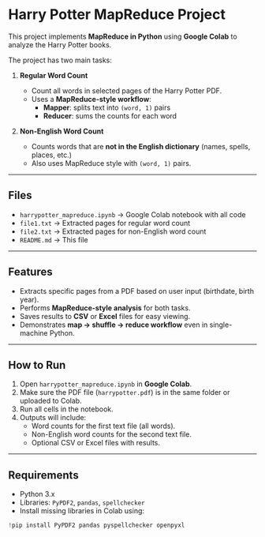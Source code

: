 # Harry Potter MapReduce Project

This project implements **MapReduce in Python** using **Google Colab** to analyze the Harry Potter books.

The project has two main tasks:

1. **Regular Word Count**  
   - Count all words in selected pages of the Harry Potter PDF.  
   - Uses a **MapReduce-style workflow**:
     - **Mapper**: splits text into `(word, 1)` pairs  
     - **Reducer**: sums the counts for each word  

2. **Non-English Word Count**  
   - Counts words that are **not in the English dictionary** (names, spells, places, etc.)  
   - Also uses MapReduce style with `(word, 1)` pairs.

---

## Files

- `harrypotter_mapreduce.ipynb` → Google Colab notebook with all code  
- `file1.txt` → Extracted pages for regular word count  
- `file2.txt` → Extracted pages for non-English word count  
- `README.md` → This file  

---

## Features

- Extracts specific pages from a PDF based on user input (birthdate, birth year).  
- Performs **MapReduce-style analysis** for both tasks.  
- Saves results to **CSV** or **Excel** files for easy viewing.  
- Demonstrates **map → shuffle → reduce workflow** even in single-machine Python.

---

## How to Run

1. Open `harrypotter_mapreduce.ipynb` in **Google Colab**.  
2. Make sure the PDF file (`harrypotter.pdf`) is in the same folder or uploaded to Colab.  
3. Run all cells in the notebook.  
4. Outputs will include:
   - Word counts for the first text file (all words).  
   - Non-English word counts for the second text file.  
   - Optional CSV or Excel files with results.

---

## Requirements

- Python 3.x  
- Libraries: `PyPDF2`, `pandas`, `spellchecker`  
- Install missing libraries in Colab using:

```python
!pip install PyPDF2 pandas pyspellchecker openpyxl
